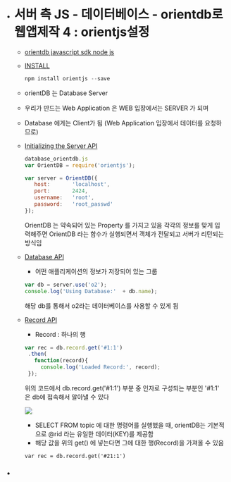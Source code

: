 - # 서버 측 JS - 데이터베이스 - orientdb로 웹앱제작 4 : orientjs설정

  - [orientdb javascript sdk node js](https://github.com/orientechnologies/orientjs)

  - [INSTALL](https://github.com/orientechnologies/orientjs#installation)

    ```js
    npm install orientjs --save
    ```

  - orientDB 는 Database Server

  - 우리가 만드는 Web Application 은 WEB 입장에서는 SERVER 가 되며

  - Database 에게는 Client가 됨 (Web Application 입장에서 데이터를 요청하므로)

  - [Initializing the Server API](http://orientdb.com/docs/last/OrientJS-Server.html#initializing-the-server-api)

    ```js
    database_orientdb.js
    var OrientDB = require('orientjs');

    var server = OrientDB({
       host:       'localhost',
       port:       2424,
       username:   'root',
       password:   'root_passwd'
    });
    ```

    OrientDB 는 약속되어 있는 Property 를 가지고 있음
    각각의 정보를 맞게 입력해주면 OrientDB 라는 함수가 실행되면서 객체가 전달되고 서버가 리턴되는 방식임

  - [Database API](http://orientdb.com/docs/last/OrientJS-Database.html)

    - 어떤 애플리케이션의 정보가 저장되어 있는 그룹

    ```js
    var db = server.use('o2');
    console.log('Using Database:'  + db.name);
    ```

    해당 db를 통해서 o2라는 데이터베이스를 사용할 수 있게 됨

  - [Record API](http://orientdb.com/docs/last/OrientJS-Record.html)

    - Record : 하나의 행

    ```js
    var rec = db.record.get('#1:1')
     .then(
       function(record){
         console.log('Loaded Record:', record);
     });
    ```

    위의 코드에서 db.record.get('#1:1') 부분 중 인자로 구성되는 부분인 '#1:1' 은 db에 접속해서 알아낼 수 있다

    ![](https://github.com/antaehyeon/WinterVacation_Project/blob/master/Image/%EC%8A%A4%ED%81%AC%EB%A6%B0%EC%83%B7%202018-01-05%20%EC%98%A4%ED%9B%84%204.40.57.png)

    - SELECT FROM topic 에 대한 명령어를 실행했을 때,
      orientDB는 기본적으로 @rid 라는 유일한 데이터(KEY)를 제공함
    - 해당 값을 위의 get() 에 넣는다면 그에 대한 행(Record)을 가져올 수 있음

    ```
    var rec = db.record.get('#21:1')
    ```

- ### 